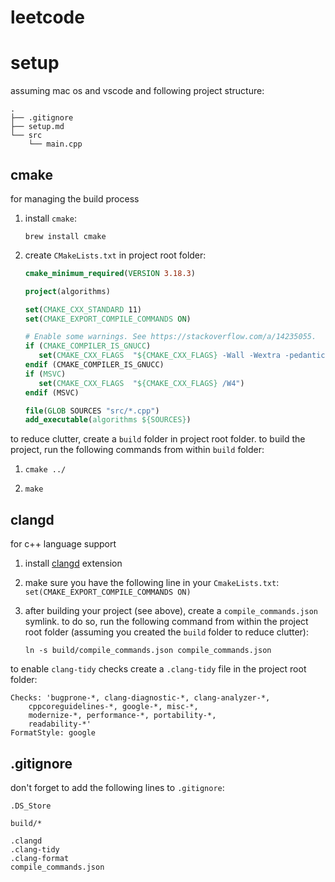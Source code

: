 # leetcode

# setup

assuming mac os and vscode and following project structure:

```
.
├── .gitignore
├── setup.md
└── src
    └── main.cpp
```

## cmake

for managing the build process

1. install `cmake`:

   ```
   brew install cmake
   ```

2. create `CMakeLists.txt` in project root folder:

   ```cmake
   cmake_minimum_required(VERSION 3.18.3)
   
   project(algorithms)
   
   set(CMAKE_CXX_STANDARD 11)
   set(CMAKE_EXPORT_COMPILE_COMMANDS ON)
   
   # Enable some warnings. See https://stackoverflow.com/a/14235055.
   if (CMAKE_COMPILER_IS_GNUCC)
      set(CMAKE_CXX_FLAGS  "${CMAKE_CXX_FLAGS} -Wall -Wextra -pedantic")
   endif (CMAKE_COMPILER_IS_GNUCC)
   if (MSVC)
      set(CMAKE_CXX_FLAGS  "${CMAKE_CXX_FLAGS} /W4")
   endif (MSVC)
   
   file(GLOB SOURCES "src/*.cpp")
   add_executable(algorithms ${SOURCES})
   ```

to reduce clutter, create a `build` folder in project root folder. to build the project, run the following commands from within `build` folder:

1. `cmake ../`

2. `make`

## clangd

for c++ language support 

1. install [clangd](https://marketplace.visualstudio.com/items?itemName=llvm-vs-code-extensions.vscode-clangd) extension

2. make sure you have the following line in your `CmakeLists.txt`: `set(CMAKE_EXPORT_COMPILE_COMMANDS ON)`

3. after building your project (see above), create a `compile_commands.json` symlink. to do so, run the following command from within the project root folder (assuming you created the `build` folder to reduce clutter):

   `ln -s build/compile_commands.json compile_commands.json`

to enable `clang-tidy` checks create a `.clang-tidy` file in the project root folder:

```
Checks: 'bugprone-*, clang-diagnostic-*, clang-analyzer-*,
    cppcoreguidelines-*, google-*, misc-*,
    modernize-*, performance-*, portability-*,
    readability-*'
FormatStyle: google
```

## .gitignore

don't forget to add the following lines to  `.gitignore`:

```
.DS_Store

build/*

.clangd
.clang-tidy
.clang-format
compile_commands.json
```

